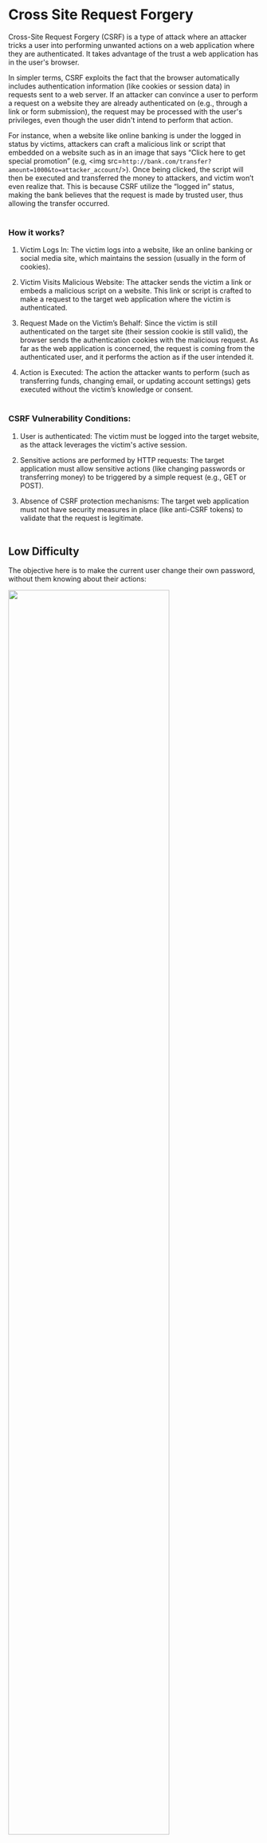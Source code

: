 # Cross Site Request Forgery

Cross-Site Request Forgery (CSRF) is a type of attack where an attacker tricks a user into performing unwanted actions on a web application where they are authenticated. It takes advantage of the trust a web application has in the user's browser. 

In simpler terms, CSRF exploits the fact that the browser automatically includes authentication information (like cookies or session data) in requests sent to a web server. If an attacker can convince a user to perform a request on a website they are already authenticated on (e.g., through a link or form submission), the request may be processed with the user's privileges, even though the user didn't intend to perform that action.

For instance, when a website like online banking is under the logged in status by victims, attackers can craft a malicious link or script that embedded on a website such as in an image that says “Click here to get special promotion” (e.g, <img src=`http://bank.com/transfer?amount=1000&to=attacker_account`/>). Once being clicked, the script will then be executed and transferred the money to attackers, and victim won’t even realize that. This is because CSRF utilize the “logged in” status, making the bank believes that the request is made by trusted user, thus allowing the transfer occurred.
<br><br>

### How it works?

1. Victim Logs In:
The victim logs into a website, like an online banking or social media site, which maintains the session (usually in the form of cookies).

2. Victim Visits Malicious Website:
The attacker sends the victim a link or embeds a malicious script on a website. This link or script is crafted to make a request to the target web application where the victim is authenticated.

3. Request Made on the Victim’s Behalf:
Since the victim is still authenticated on the target site (their session cookie is still valid), the browser sends the authentication cookies with the malicious request. As far as the web application is concerned, the request is coming from the authenticated user, and it performs the action as if the user intended it.

4. Action is Executed:
The action the attacker wants to perform (such as transferring funds, changing email, or updating account settings) gets executed without the victim’s knowledge or consent.
<br><br>

### CSRF Vulnerability Conditions:

1.	User is authenticated: The victim must be logged into the target website, as the attack leverages the victim's active session.

2.	Sensitive actions are performed by HTTP requests: The target application must allow sensitive actions (like changing passwords or transferring money) to be triggered by a simple request (e.g., GET or POST).
  
3.	Absence of CSRF protection mechanisms: The target web application must not have security measures in place (like anti-CSRF tokens) to validate that the request is legitimate.
<br><br>

## Low Difficulty

The objective here is to make the current user change their own password, without them knowing about their actions:

<img src="./Screenshots/Screenshot1.png" width=80% height=80%><br><br>

### Analyze Password Changing Request

If we try to change the password to ‘test’, we will see the GET request sent off this `password_new=test` and `password_conf=test`. We can then craft a link based on this for changing the user password:

<img src="./Screenshots/Screenshot2.png" width=80% height=80%>

<img src="./Screenshots/Screenshot3.png" width=80% height=80%><br><br>

### Modify Link

> Before

<img src="./Screenshots/Screenshot4.png" width=80% height=80%><br><br>

> After

<img src="./Screenshots/Screenshot5.png" width=80% height=80%><br><br>

#### Result

The password has been successfully changed by just modifying the request link to `12345678` for new password and confirm password:

<img src="./Screenshots/Screenshot6.png" width=80% height=80%>

<img src="./Screenshots/Screenshot7.png" width=80% height=80%><br><br>

In terms of real world scenario, an attacker will craft this link and use social engineering to send the email for tricking victim into clicking on the link, the password will then be changed without the victim realizing it.
<br><br>

## Medium Difficulty

### Analyze Password Chaning Request

Using the previous method, which is directly modifying the value in the URL, will not work now:

<img src="./Screenshots/Screenshot8.png" width=80% height=80%>

<img src="./Screenshots/Screenshot9.png" width=80% height=80%><br><br>

Let's try changing the password from the website to see what's different here:

<img src="./Screenshots/Screenshot11.png" width=80% height=80%><br><br>

In Burp Suite, the requests are as below:

> Modifying URL

<img src="./Screenshots/Screenshot10.png" width=80% height=80%><br><br>

> Changing Password on Website

<img src="./Screenshots/Screenshot12.png" width=80% height=80%><br><br>

### What's the Difference?

When changing password on website, it now includes the Referer header in the request. This will tell the server which page the request came from. In a CSRF attack, a malicious site (like `https://evil.com`) tries to trick the browser into sending a request to `https:// bank.com`. That request might look valid to the bank (with session cookie is included), but the Referer would be `Referer: https://evil.com`. In this way, the bank server checks the Referer header of incoming requests. If the Referer is not from `bank.com`, the request is rejected, just like our case now as there is no Referer header include in the request thus the message 'That request didn’t look correct' will show up and fail to change the password.
<br><br>

### Solution

To bypass this, we can combine CSRF with a stored XSS (Cross-Site Scripting) vulnerability. How it works? First, we know that Referer-based CSRF defense relies on checking the Referer header to ensure requests come from the legit own website, not from another site like `evil.com`. Then, Stored XSS occurs when an attacker manages to inject JavaScript into the website (e.g., a comment field), and that script runs inside the website for other users.

Thus, the process of using XSS to break Referer-based CSRF defense is finding a stored XSS vulnerability in the website, such as blog comment or user bio field. Next, inject JavaScript like:

#### Example

```bash
fetch("https://bank.com/transfer", {
  method: "POST",
  credentials: "include",
  body: "amount=1000&to=attacker"
});
```

Now, when a logged-in user views the infected page on the own domain, this script runs from within the website. Since the malicious request originates from the own website, the browser sends a Referer like `Referer: https://bank.com/some-page`. The server sees a valid Referer and accepts the request, causing the CSRF protection bypassed.
<br><br>

Using the same concept, we will try to insert a script in the XSS section page that change the password to `test123`:

<img src="./Screenshots/Screenshot13.png" width=80% height=80%>

<img src="./Screenshots/Screenshot14.png" width=80% height=80%><br><br>

In Burp Suite, we can see that the request has now included the referrer from the same website and executed the javascript. 

<img src="./Screenshots/Screenshot15.png" width=80% height=80%><br><br>

#### Result

When we test the credentials, the `password` is not working now, instead, the newly changed password `test123` is now the current password:

> `password`

<img src="./Screenshots/Screenshot16.png" width=80% height=80%><br><br>

> `test123`

<img src="./Screenshots/Screenshot17.png" width=80% height=80%><br><br>

## High Difficulty

### Analyze Password Chaning Request

Let’s try the normal change password process first once again to see what’s the difference from the previous difficulty:

<img src="./Screenshots/Screenshot18.png" width=80% height=80%><br><br>

<img src="./Screenshots/Screenshot19.png" width=80% height=80%><br><br>

We can see that when changing the password to ‘12345’, the request now not only include Referer header but also a user token.
<br><br>

### What is a User Token?

A user token (often called a CSRF token or anti-CSRF token) is a unique value that is associated with a user session and is included in HTTP requests made by the client. It is not automatically included by the browser like cookies or headers. Instead, it must be explicitly added (e.g., in the request body or a custom header).
<br><br>

### How it prevents CSRF?

1. Token Generation:
- When the user loads a page, the server sends a CSRF token as part of the HTML (e.g., in a hidden form field or as a JavaScript variable).
2. Token Submission:
- The client (browser) must include this token in every state-changing request (like POST or DELETE).
3. Token Validation:
- The server checks if the token matches the one associated with the session.

If it doesn’t match (or is missing), the request is rejected.
> Because an attacker cannot read the page (due to Same-Origin Policy), they can't know the correct token and cannot forge a valid request.

### Attempt

While Referer header + CSRF token is a powerful combination of defense mechanism against CSRF, they will be ineffective when XSS vulnerability still presents. This is because with XSS, attacker can:
- Read the CSRF token from the DOM.
- Use JavaScript to send a valid forged request with the token included.
- Bypass CSRF protection completely.

<img src="./Screenshots/Screenshot20.png" width=80% height=80%>

<img src="./Screenshots/Screenshot21.png" width=80% height=80%><br><br>

If we try to use the same method by inserting a `<img src>` script, it will not work as the CSRF token is generated randomly every time a request is made:

> Current Session

<img src="./Screenshots/Screenshot22.png" width=80% height=80%><br><br>

> After Refreshing

<img src="./Screenshots/Screenshot23.png" width=80% height=80%><br><br>

### Solution

Tested using the browser console, we can grab the user token value using (document.getElementsByName("user_token")[0].value):

<img src="./Screenshots/Screenshot24.png" width=80% height=80%><br><br>

We can then add the command into the img src script:

<img src="./Screenshots/Screenshot25.png" width=80% height=80%><br><br>

We are now successfully changed the password back to ‘password’ using this method:

<img src="./Screenshots/Screenshot26.png" width=80% height=80%><br><br>

## Conclusion

This challenge introduces the mechanics of Cross-Site Request Forgery (CSRF) and how varying levels of security measures affect the ability to exploit it.

At **Low** difficulty, we demonstrated a successful password change via a simple manipulated link, no CSRF token or validation was involved.

At **Medium** difficulty, **Referer header validation** blocked the attack unless it originated from the same site. We bypassed this defense by combining CSRF with **Stored XSS**, allowing malicious JavaScript to run within the application's context and mimic a legitimate request.

At **High** difficulty, the system implemented **CSRF tokens**, which randomly generated and unique per request. However, due to the presence of XSS, we extracted the token using DOM manipulation and successfully forged a valid request. This highlights the real-world danger of combining **multiple vulnerabilities**, and why XSS must be eliminated even when CSRF protections are in place.

---

### Skills Applied:

- Understanding CSRF attack flow and exploitation vectors
- Crafting CSRF payloads using GET and POST requests
- Using Burp Suite to intercept and analyze request differences
- Identifying and leveraging Referer header validation
- Combining **Stored XSS + CSRF** for advanced exploitation
- Extracting CSRF tokens using JavaScript from the DOM
- Real-world insights on **chained vulnerabilities** and bypassing layered defenses
